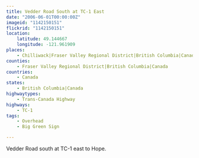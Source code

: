 ```yaml
---
title: Vedder Road South at TC-1 East
date: "2006-06-01T00:00:00Z"
imageid: "1142150151"
flickrid: "1142150151"
location:
    latitude: 49.144667
    longitude: -121.961909
places:
    - Chilliwack|Fraser Valley Regional District|British Columbia|Canada
counties:
    - Fraser Valley Regional District|British Columbia|Canada
countries:
    - Canada
states:
    - British Columbia|Canada
highwaytypes:
    - Trans-Canada Highway
highways:
    - TC-1
tags:
    - Overhead
    - Big Green Sign

---
```

Vedder Road south at TC-1 east to Hope.
